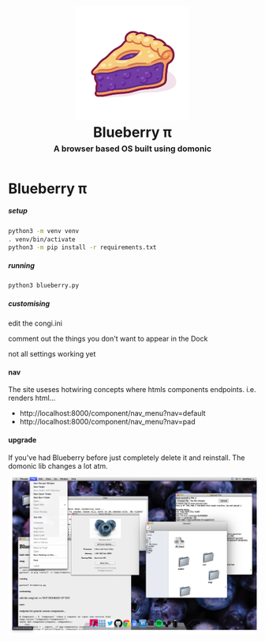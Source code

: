 <h1 align="center">
    <img src="https://github.com/byteface/Blueberry/blob/master/assets/img/pie.jpg"
    style="background-color:rgba(0,0,0,0);" height=230 alt="Blueberry: browser based OS">
    <br>
    Blueberry π
    <br>
    <sup><sub><sup>A browser based OS built using domonic</sup></sub></sup>
    <br>
</h1>

# Blueberry π

##### setup

```bash
python3 -m venv venv
. venv/bin/activate
python3 -m pip install -r requirements.txt
```

##### running

```bash
python3 blueberry.py
```

##### customising

edit the congi.ini

comment out the things you don't want to appear in the Dock

not all settings working yet

#### nav

The site useses hotwiring concepts where htmls components endpoints. i.e. renders html...

- http://localhost:8000/component/nav_menu?nav=default
- http://localhost:8000/component/nav_menu?nav=pad

#### upgrade

If you've had Blueberry before just completely delete it and reinstall. The domonic lib changes a lot atm.

<img src="https://github.com/byteface/Blueberry/blob/master/assets/img/fullscreen.png" alt="screenshot">

